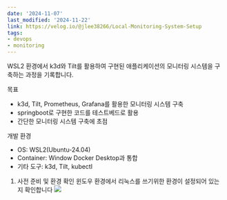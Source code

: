 ```yaml
---
date: '2024-11-07'
last_modified: '2024-11-22'
link: https://velog.io/@jlee38266/Local-Monitoring-System-Setup
tags:
- devops
- monitoring
---
```


WSL2 환경에서 k3d와 Tilt를 활용하여 구현된 애플리케이션의 모니터링 시스템을 구축하는 과정을 기록합니다.

목표

  * k3d, Tilt, Prometheus, Grafana를 활용한 모니터링 시스템 구축
  * springboot로 구현한 코드를 테스트베드로 활용
  * 간단한 모니터링 시스템 구축에 초점



개발 환경

  * OS: WSL2(Ubuntu-24.04)
  * Container: Window Docker Desktop과 통합
  * 기타 도구: k3d, Tilt, kubectl


  1. 사전 준비 및 환경 확인 윈도우 환경에서 리눅스를 쓰기위한 환경이 설정되어 있는지 확인합니다 ![](https://velog.velcdn.com/images/jlee38266/post/0e78c2e2-d5eb-4e26-ac12-b7871df18b15/image.png)